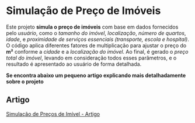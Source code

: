 # Simulação de Preço de Imóveis

Este projeto **simula o preço de imóveis** com base em dados fornecidos pelo *usuário*, como o *tamanho do imóvel*, *localização*, *número de quartos*, *idade*, e *proximidade de serviços essenciais (transporte, escola e hospital)*. O código aplica diferentes fatores de multiplicação para ajustar o preço do **m²** conforme a *cidade* e a *localização do imóvel*. Ao final, é gerado o *preço total do imóvel*, levando em consideração todos esses parâmetros, e o resultado é apresentado ao usuário de forma detalhada.

**Se encontra abaixo um pequeno artigo explicando mais detalhadamente sobre o projeto**

## Artigo
[Simulação de Preços de Imível - Artigo]()
